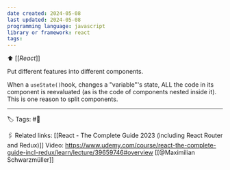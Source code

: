 ```yaml
---
date created: 2024-05-08
last updated: 2024-05-08
programming language: javascript
library or framework: react
tags: 
---
```

⬆ [[_React_]]

Put different features into different components.

When a `useState()`hook, changes a "variable"'s state,  ALL the code in its component is reevaluated (as is the code of components nested inside it). This is one reason to split components.



---
🏷 Tags: #🌱

🖇 Related links:
[[React - The Complete Guide 2023 (including React Router and Redux)]]
Video: https://www.udemy.com/course/react-the-complete-guide-incl-redux/learn/lecture/39659746#overview
[[@Maximilian Schwarzmüller]]


